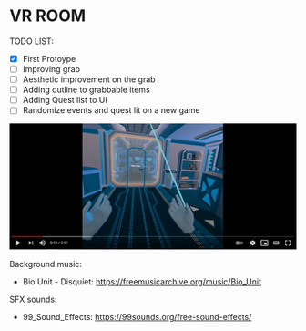 # VR ROOM

TODO LIST:
- [x] First Protoype
- [ ] Improving grab
- [ ] Aesthetic improvement on the grab
- [ ] Adding outline to grabbable items
- [ ] Adding Quest list to UI
- [ ] Randomize events and quest lit on a new game

[![Watch the demo on youtube](https://github.com/taiebchaabini/0x0B-unity-vr_room/blob/main/Assets/VR%20ROOM/yt_demo.png?raw=true)](https://www.youtube.com/watch?v=1_hYwA1Lf7A)

Background music: 
- Bio Unit - Disquiet: https://freemusicarchive.org/music/Bio_Unit

SFX sounds:
- 99_Sound_Effects: https://99sounds.org/free-sound-effects/
</p>
